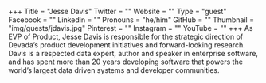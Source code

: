 +++
Title = "Jesse Davis"
Twitter = ""
Website = ""
Type = "guest"
Facebook = ""
Linkedin = ""
Pronouns = "he/him"
GitHub = ""
Thumbnail = "img/guests/jdavis.jpg"
Pinterest = ""
Instagram = ""
YouTube = ""
+++
As EVP of Product, Jesse Davis is responsible for the strategic direction of Devada’s product development initiatives and forward-looking research. Davis is a respected data expert, author and speaker in enterprise software, and has spent more than 20 years developing software that powers the world’s largest data driven systems and developer communities.
